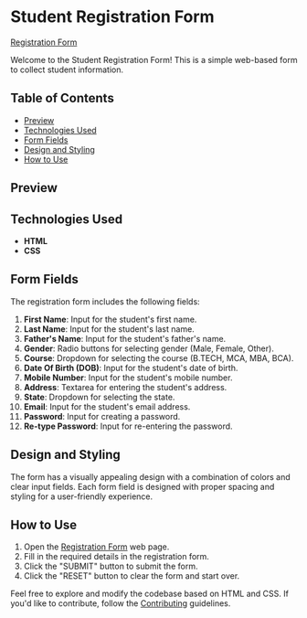 # Student Registration Form

[Registration Form](https://umar-ashraf09.github.io/Registration-Form/)

Welcome to the Student Registration Form! This is a simple web-based form to collect student information.

## Table of Contents

- [Preview](#preview)
- [Technologies Used](#technologies-used)
- [Form Fields](#form-fields)
- [Design and Styling](#design-and-styling)
- [How to Use](#how-to-use)

## Preview



## Technologies Used

- **HTML**
- **CSS**

## Form Fields

The registration form includes the following fields:

1. **First Name**: Input for the student's first name.
2. **Last Name**: Input for the student's last name.
3. **Father's Name**: Input for the student's father's name.
4. **Gender**: Radio buttons for selecting gender (Male, Female, Other).
5. **Course**: Dropdown for selecting the course (B.TECH, MCA, MBA, BCA).
6. **Date Of Birth (DOB)**: Input for the student's date of birth.
7. **Mobile Number**: Input for the student's mobile number.
8. **Address**: Textarea for entering the student's address.
9. **State**: Dropdown for selecting the state.
10. **Email**: Input for the student's email address.
11. **Password**: Input for creating a password.
12. **Re-type Password**: Input for re-entering the password.

## Design and Styling

The form has a visually appealing design with a combination of colors and clear input fields. Each form field is designed with proper spacing and styling for a user-friendly experience.

## How to Use

1. Open the [Registration Form](https://umar-ashraf09.github.io/Registration-Form/) web page.
2. Fill in the required details in the registration form.
3. Click the "SUBMIT" button to submit the form.
4. Click the "RESET" button to clear the form and start over.

Feel free to explore and modify the codebase based on HTML and CSS. If you'd like to contribute, follow the [Contributing](#contributing) guidelines.
